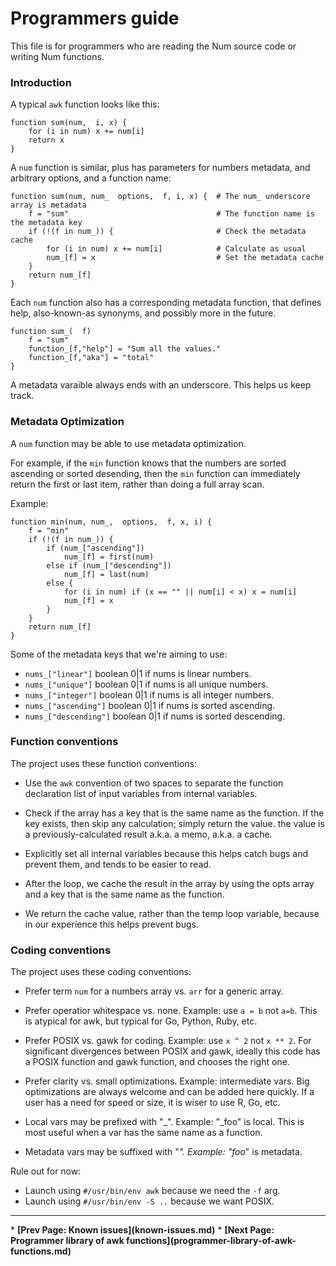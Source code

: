 # Programmers guide

This file is for programmers who are reading the Num source code or writing Num functions.


### Introduction

A typical `awk` function looks like this:

    function sum(num,  i, x) {
        for (i in num) x += num[i]
        return x
    }

A `num` function is similar, plus has parameters for numbers metadata, and arbitrary options, and a function name:

    function sum(num, num_  options,  f, i, x) {  # The num_ underscore array is metadata
        f = "sum"                                 # The function name is the metadata key
        if (!(f in num_)) {                       # Check the metadata cache
            for (i in num) x += num[i]            # Calculate as usual
            num_[f] = x                           # Set the metadata cache
        }
        return num_[f]
    }

Each `num` function also has a corresponding metadata function, that defines help, also-known-as synonyms, and possibly more in the future.

    function sum_(  f)
        f = "sum"
        function_[f,"help"] = "Sum all the values."
        function_[f,"aka"] = "total"
    }

A metadata varaible always ends with an underscore. This helps us keep track.


### Metadata Optimization

A `num` function may be able to use metadata optimization.

For example, if the `min` function knows that the numbers are sorted ascending or sorted desending, then the `min` function can immediately return the first or last item, rather than doing a full array scan.

Example:

    function min(num, num_,  options,  f, x, i) {
        f = "min"
        if (!(f in num_)) {
            if (num_["ascending"])
                num_[f] = first(num)
            else if (num_["descending"])
                num_[f] = last(num)
            else {
                for (i in num) if (x == "" || num[i] < x) x = num[i]
                num_[f] = x
            }
        }
        return num_[f]
    }


Some of the metadata keys that we're aiming to use:

  * `nums_["linear"]` boolean 0|1 if nums is linear numbers.
  * `nums_["unique"]` boolean 0|1 if nums is all unique numbers.
  * `nums_["integer"]` boolean 0|1 if nums is all integer numbers.
  * `nums_["ascending"]` boolean 0|1 if nums is sorted ascending.
  * `nums_["descending"]` boolean 0|1 if nums is sorted descending.


### Function conventions

The project uses these function conventions:

  * Use the `awk` convention of two spaces to separate the function
    declaration list of input variables from internal variables.

  * Check if the array has a key that is the same name as the function.
    If the key exists, then skip any calculation; simply return the value.
    the value is a previously-calculated result a.k.a. a memo, a.k.a. a cache.

  * Explicitly set all internal variables because this helps
    catch bugs and prevent them, and tends to be easier to read.

  * After the loop, we cache the result in the array by using the
    opts array and a key that is the same name as the function.

  * We return the cache value, rather than the temp loop variable,
    because in our experience this helps prevent bugs.

### Coding conventions

The project uses these coding conventions:

  * Prefer term `num` for a numbers array vs. `arr` for a generic array.

  * Prefer operatior whitespace vs. none. Example: use `a = b` not `a=b`.
    This is atypical for awk, but typical for Go, Python, Ruby, etc.

  * Prefer POSIX vs. gawk for coding. Example: use `x ^ 2` not `x ** 2`.
    For significant divergences between POSIX and gawk, ideally this code
    has a POSIX function and gawk function, and chooses the right one.

  * Prefer clarity vs. small optimizations. Example: intermediate vars.
    Big optimizations are always welcome and can be added here quickly.
    If a user has a need for speed or size, it is wiser to use R, Go, etc.

  * Local vars may be prefixed with "_". Example: "_foo" is local.
    This is most useful when a var has the same name as a function.

  * Metadata vars may be suffixed with "_". Example: "foo_" is metadata.

Rule out for now:

  * Launch using `#/usr/bin/env awk` because we need the `-f` arg.
  * Launch using `#/usr/bin/env -S ..` because we want POSIX.


<p><hr>
<nav>
* <b>[Prev Page: Known issues](known-issues.md)</b>
* <b>[Next Page: Programmer library of awk functions](programmer-library-of-awk-functions.md)</b>
</nav>
